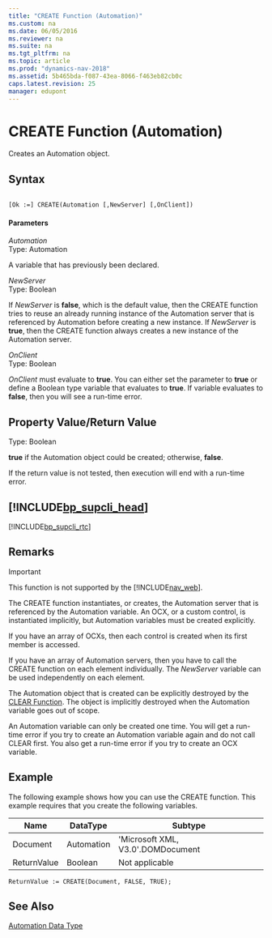 ```yaml
---
title: "CREATE Function (Automation)"
ms.custom: na
ms.date: 06/05/2016
ms.reviewer: na
ms.suite: na
ms.tgt_pltfrm: na
ms.topic: article
ms.prod: "dynamics-nav-2018"
ms.assetid: 5b465bda-f087-43ea-8066-f463eb82cb0c
caps.latest.revision: 25
manager: edupont
---
```

# CREATE Function (Automation)
Creates an Automation object.  
  
## Syntax  
  
```  
  
[Ok :=] CREATE(Automation [,NewServer] [,OnClient])  
```  
  
#### Parameters  
 *Automation*  
 Type: Automation  
  
 A variable that has previously been declared.  
  
 *NewServer*  
 Type: Boolean  
  
 If *NewServer* is **false**, which is the default value, then the CREATE function tries to reuse an already running instance of the Automation server that is referenced by Automation before creating a new instance. If *NewServer* is **true**, then the CREATE function always creates a new instance of the Automation server.  
  
 *OnClient*  
 Type: Boolean  
  
 *OnClient* must evaluate to **true**. You can either set the parameter to **true** or define a Boolean type variable that evaluates to **true**. If variable evaluates to **false**, then you will see a run-time error.  
  
## Property Value/Return Value  
 Type: Boolean  
  
 **true** if the Automation object could be created; otherwise, **false**.  
  
 If the return value is not tested, then execution will end with a run-time error.  
  
## [!INCLUDE[bp_supcli_head](includes/bp_supcli_head_md.md)]  
 [!INCLUDE[bp_supcli_rtc](includes/bp_supcli_rtc_md.md)]  
  
## Remarks  
  
> [!IMPORTANT]  
>  This function is not supported by the [!INCLUDE[nav_web](includes/nav_web_md.md)].  
  
 The CREATE function instantiates, or creates, the Automation server that is referenced by the Automation variable. An OCX, or a custom control, is instantiated implicitly, but Automation variables must be created explicitly.  
  
 If you have an array of OCXs, then each control is created when its first member is accessed.  
  
 If you have an array of Automation servers, then you have to call the CREATE function on each element individually. The *NewServer* variable can be used independently on each element.  
  
 The Automation object that is created can be explicitly destroyed by the [CLEAR Function](CLEAR-Function.md). The object is implicitly destroyed when the Automation variable goes out of scope.  
  
 An Automation variable can only be created one time. You will get a run-time error if you try to create an Automation variable again and do not call CLEAR first. You also get a run-time error if you try to create an OCX variable.  
  
## Example  
 The following example shows how you can use the CREATE function. This example requires that you create the following variables.  
  
|Name|DataType|Subtype|  
|----------|--------------|-------------|  
|Document|Automation|'Microsoft XML, V3.0'.DOMDocument|  
|ReturnValue|Boolean|Not applicable|  
  
```  
ReturnValue := CREATE(Document, FALSE, TRUE);  
```  
  
## See Also  
 [Automation Data Type](Automation-Data-Type.md)